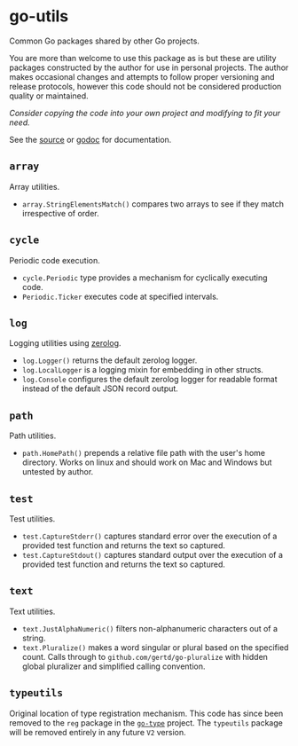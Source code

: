 # go-utils

Common Go packages shared by other Go projects.

You are more than welcome to use this package as is but these are
utility packages constructed by the author for use in personal projects.
The author makes occasional changes and attempts to follow proper versioning and release protocols,
however this code should not be considered production quality or maintained.

*Consider copying the code into your own project and modifying to fit your need.*

See the [source](https://github.com/madkins23/go-utils)
or [godoc](https://godoc.org/github.com/madkins23/go-utils) for documentation.

## `array`

Array utilities.

* `array.StringElementsMatch()` compares two arrays to see if they match irrespective of order.

## `cycle`

Periodic code execution.

* `cycle.Periodic` type provides a mechanism for cyclically executing code.
* `Periodic.Ticker` executes code at specified intervals.

## `log`

Logging utilities using [zerolog](https://github.com/rs/zerolog).

* `log.Logger()` returns the default zerolog logger.
* `log.LocalLogger` is a logging mixin for embedding in other structs.
* `log.Console` configures the default zerolog logger for readable format
  instead of the default JSON record output.

## `path`

Path utilities.

* `path.HomePath()` prepends a relative file path with the user's home directory.
  Works on linux and should work on Mac and Windows but untested by author.

## `test`

Test utilities.

* `test.CaptureStderr()` captures standard error over the execution
of a provided test function and returns the text so captured.
* `test.CaptureStdout()` captures standard output over the execution
of a provided test function and returns the text so captured.

## `text`

Text utilities.

* `text.JustAlphaNumeric()` filters non-alphanumeric characters out of a string.
* `text.Pluralize()` makes a word singular or plural based on the specified count.
  Calls through to `github.com/gertd/go-pluralize` with hidden global pluralizer
  and simplified calling convention.

## `typeutils`

Original location of type registration mechanism.
This code has since been removed to the `reg` package in the
[`go-type`](https://github.com/madkins23/go-type) project.
The `typeutils` package will be removed entirely in any future `V2` version.
